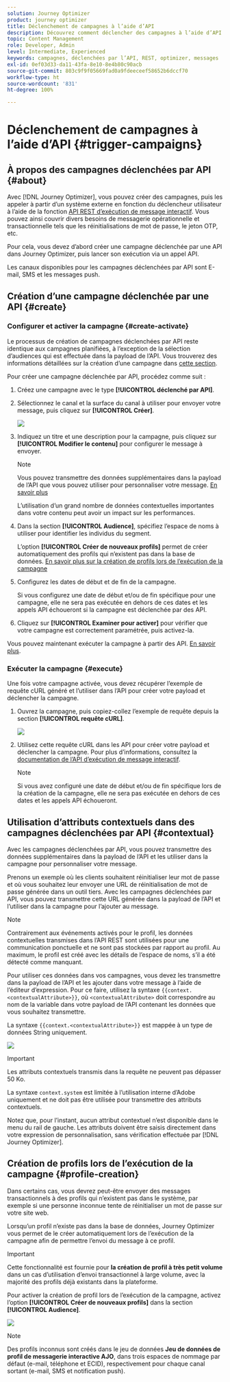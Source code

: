 ```yaml
---
solution: Journey Optimizer
product: journey optimizer
title: Déclenchement de campagnes à l’aide d’API
description: Découvrez comment déclencher des campagnes à l’aide d’API Journey Optimizer.
topic: Content Management
role: Developer, Admin
level: Intermediate, Experienced
keywords: campagnes, déclenchées par l’API, REST, optimizer, messages
exl-id: 0ef03d33-da11-43fa-8e10-8e4b80c90acb
source-git-commit: 803c9f9f05669fad0a9fdeeceef58652b6dccf70
workflow-type: ht
source-wordcount: '831'
ht-degree: 100%

---
```


# Déclenchement de campagnes à l’aide d’API {#trigger-campaigns}

## À propos des campagnes déclenchées par API {#about}

Avec [!DNL Journey Optimizer], vous pouvez créer des campagnes, puis les appeler à partir d’un système externe en fonction du déclencheur utilisateur à l’aide de la fonction [API REST d’exécution de message interactif](https://developer.adobe.com/journey-optimizer-apis/references/messaging/#tag/execution). Vous pouvez ainsi couvrir divers besoins de messagerie opérationnelle et transactionnelle tels que les réinitialisations de mot de passe, le jeton OTP, etc.

Pour cela, vous devez d’abord créer une campagne déclenchée par une API dans Journey Optimizer, puis lancer son exécution via un appel API.

Les canaux disponibles pour les campagnes déclenchées par API sont E-mail, SMS et les messages push.

## Création d’une campagne déclenchée par une API {#create}

### Configurer et activer la campagne {#create-activate}

Le processus de création de campagnes déclenchées par API reste identique aux campagnes planifiées, à l’exception de la sélection d’audiences qui est effectuée dans la payload de l’API. Vous trouverez des informations détaillées sur la création d’une campagne dans [cette section](create-campaign.md).

Pour créer une campagne déclenchée par API, procédez comme suit :

1. Créez une campagne avec le type **[!UICONTROL déclenché par API]**.

1. Sélectionnez le canal et la surface du canal à utiliser pour envoyer votre message, puis cliquez sur **[!UICONTROL Créer]**.

   ![](assets/api-triggered-type.png)

1. Indiquez un titre et une description pour la campagne, puis cliquez sur **[!UICONTROL Modifier le contenu]** pour configurer le message à envoyer.

   >[!NOTE]
   >
   >Vous pouvez transmettre des données supplémentaires dans la payload de l’API que vous pouvez utiliser pour personnaliser votre message. [En savoir plus](#contextual)
   >
   >L’utilisation d’un grand nombre de données contextuelles importantes dans votre contenu peut avoir un impact sur les performances.

1. Dans la section **[!UICONTROL Audience]**, spécifiez l’espace de noms à utiliser pour identifier les individus du segment.

   L’option **[!UICONTROL Créer de nouveaux profils]** permet de créer automatiquement des profils qui n’existent pas dans la base de données. [En savoir plus sur la création de profils lors de l’exécution de la campagne](#profile-creation)

1. Configurez les dates de début et de fin de la campagne.

   Si vous configurez une date de début et/ou de fin spécifique pour une campagne, elle ne sera pas exécutée en dehors de ces dates et les appels API échoueront si la campagne est déclenchée par des API.

1. Cliquez sur **[!UICONTROL Examiner pour activer]** pour vérifier que votre campagne est correctement paramétrée, puis activez-la.

Vous pouvez maintenant exécuter la campagne à partir des API. [En savoir plus](#execute).

### Exécuter la campagne {#execute}

Une fois votre campagne activée, vous devez récupérer l’exemple de requête cURL généré et l’utiliser dans l’API pour créer votre payload et déclencher la campagne.

1. Ouvrez la campagne, puis copiez-collez l’exemple de requête depuis la section **[!UICONTROL requête cURL]**.

   ![](assets/api-triggered-curl.png)

1. Utilisez cette requête cURL dans les API pour créer votre payload et déclencher la campagne. Pour plus d’informations, consultez la [documentation de l’API d’exécution de message interactif](https://developer.adobe.com/journey-optimizer-apis/references/messaging/#tag/execution).

   >[!NOTE]
   >
   >Si vous avez configuré une date de début et/ou de fin spécifique lors de la création de la campagne, elle ne sera pas exécutée en dehors de ces dates et les appels API échoueront.

## Utilisation d’attributs contextuels dans des campagnes déclenchées par API {#contextual}

Avec les campagnes déclenchées par API, vous pouvez transmettre des données supplémentaires dans la payload de l’API et les utiliser dans la campagne pour personnaliser votre message.

Prenons un exemple où les clients souhaitent réinitialiser leur mot de passe et où vous souhaitez leur envoyer une URL de réinitialisation de mot de passe générée dans un outil tiers. Avec les campagnes déclenchées par API, vous pouvez transmettre cette URL générée dans la payload de l’API et l’utiliser dans la campagne pour l’ajouter au message.

>[!NOTE]
>
>Contrairement aux événements activés pour le profil, les données contextuelles transmises dans l’API REST sont utilisées pour une communication ponctuelle et ne sont pas stockées par rapport au profil. Au maximum, le profil est créé avec les détails de l’espace de noms, s’il a été détecté comme manquant.

Pour utiliser ces données dans vos campagnes, vous devez les transmettre dans la payload de l’API et les ajouter dans votre message à l’aide de l’éditeur d’expression. Pour ce faire, utilisez la syntaxe `{{context.<contextualAttribute>}}`, où `<contextualAttribute>` doit correspondre au nom de la variable dans votre payload de l’API contenant les données que vous souhaitez transmettre.

La syntaxe `{{context.<contextualAttribute>}}` est mappée à un type de données String uniquement.

![](assets/api-triggered-context.png)


>[!IMPORTANT]
>
>Les attributs contextuels transmis dans la requête ne peuvent pas dépasser 50 Ko.
>
>La syntaxe `context.system` est limitée à l’utilisation interne d’Adobe uniquement et ne doit pas être utilisée pour transmettre des attributs contextuels.

Notez que, pour l’instant, aucun attribut contextuel n’est disponible dans le menu du rail de gauche. Les attributs doivent être saisis directement dans votre expression de personnalisation, sans vérification effectuée par [!DNL Journey Optimizer].

## Création de profils lors de l’exécution de la campagne {#profile-creation}

Dans certains cas, vous devrez peut-être envoyer des messages transactionnels à des profils qui n’existent pas dans le système, par exemple si une personne inconnue tente de réinitialiser un mot de passe sur votre site web.

Lorsqu’un profil n’existe pas dans la base de données, Journey Optimizer vous permet de le créer automatiquement lors de l’exécution de la campagne afin de permettre l’envoi du message à ce profil.

>[!IMPORTANT]
>
>Cette fonctionnalité est fournie pour **la création de profil à très petit volume** dans un cas d’utilisation d’envoi transactionnel à large volume, avec la majorité des profils déjà existants dans la plateforme.

Pour activer la création de profil lors de l’exécution de la campagne, activez l’option **[!UICONTROL Créer de nouveaux profils]** dans la section **[!UICONTROL Audience]**.

![](assets/api-triggered-create-profile.png)

>[!NOTE]
>
>Des profils inconnus sont créés dans le jeu de données **Jeu de données de profil de messagerie interactive AJO**, dans trois espaces de nommage par défaut (e-mail, téléphone et ECID), respectivement pour chaque canal sortant (e-mail, SMS et notification push).
